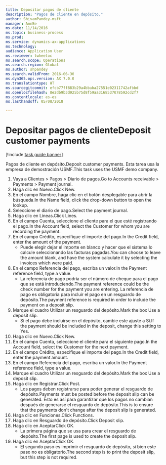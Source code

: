 ```yaml
--- 
title: Depositar pagos de cliente
description: "Pagos de cliente en depósito."
author: ShivamPandey-msft
manager: AnnBe
ms.date: 11/14/2016
ms.topic: business-process
ms.prod: 
ms.service: dynamics-ax-applications
ms.technology: 
audience: Application User
ms.reviewer: twheeloc
ms.search.scope: Operations
ms.search.region: Global
ms.author: shpandey
ms.search.validFrom: 2016-06-30
ms.dyn365.ops.version: AX 7.0.0
ms.translationtype: HT
ms.sourcegitcommit: efcb77ff883b29a4bbaba27551e02311742afbbd
ms.openlocfilehash: 8e2db9b3d925b75d8f59aa3168537078592cd2f7
ms.contentlocale: es-es
ms.lasthandoff: 05/08/2018

---
```

# <a name="deposit-customer-payments"></a><span data-ttu-id="6080d-103">Depositar pagos de cliente</span><span class="sxs-lookup"><span data-stu-id="6080d-103">Deposit customer payments</span></span>

[!include [task guide banner](../../includes/task-guide-banner.md)]

<span data-ttu-id="6080d-104">Pagos de cliente en depósito.</span><span class="sxs-lookup"><span data-stu-id="6080d-104">Deposit customer payments.</span></span> <span data-ttu-id="6080d-105">Esta tarea usa la empresa de demostración USMF.</span><span class="sxs-lookup"><span data-stu-id="6080d-105">This task uses the USMF demo company.</span></span>

1. <span data-ttu-id="6080d-106">Vaya a Clientes > Pagos > Diario de pagos.</span><span class="sxs-lookup"><span data-stu-id="6080d-106">Go to Accounts receivable > Payments > Payment journal.</span></span>
2. <span data-ttu-id="6080d-107">Haga clic en Nuevo.</span><span class="sxs-lookup"><span data-stu-id="6080d-107">Click New.</span></span>
3. <span data-ttu-id="6080d-108">En el campo Nombre, haga clic en el botón desplegable para abrir la búsqueda.</span><span class="sxs-lookup"><span data-stu-id="6080d-108">In the Name field, click the drop-down button to open the lookup.</span></span>
4. <span data-ttu-id="6080d-109">Seleccione el diario de pago.</span><span class="sxs-lookup"><span data-stu-id="6080d-109">Select the payment journal.</span></span> 
5. <span data-ttu-id="6080d-110">Haga clic en Líneas.</span><span class="sxs-lookup"><span data-stu-id="6080d-110">Click Lines.</span></span>
6. <span data-ttu-id="6080d-111">En el campo Cuenta, seleccione el cliente para el que esté registrando el pago.</span><span class="sxs-lookup"><span data-stu-id="6080d-111">In the Account field, select the Customer for whom you are recording the payment.</span></span>
7. <span data-ttu-id="6080d-112">En el campo Crédito, especifique el importe del pago.</span><span class="sxs-lookup"><span data-stu-id="6080d-112">In the Credit field, enter the amount of the payment.</span></span>
    * <span data-ttu-id="6080d-113">Puede elegir dejar el importe en blanco y hacer que el sistema lo calcule seleccionando las facturas pagadas.</span><span class="sxs-lookup"><span data-stu-id="6080d-113">You can choose to leave the amount blank, and have the system calculate it by selecting the invoices which were paid.</span></span>  
8. <span data-ttu-id="6080d-114">En el campo Referencia del pago, escriba un valor.</span><span class="sxs-lookup"><span data-stu-id="6080d-114">In the Payment reference field, type a value.</span></span>
    * <span data-ttu-id="6080d-115">La referencia de pago podría ser el número de cheque para el pago que se está introduciendo.</span><span class="sxs-lookup"><span data-stu-id="6080d-115">The payment reference could be the check number for the payment you are entering.</span></span> <span data-ttu-id="6080d-116">La referencia de pago es obligatoria para incluir el pago en un resguardo de depósito.</span><span class="sxs-lookup"><span data-stu-id="6080d-116">The payment reference is required in order to include the payment on a deposit slip.</span></span>  
9. <span data-ttu-id="6080d-117">Marque el cuadro Utilizar un resguardo del depósito.</span><span class="sxs-lookup"><span data-stu-id="6080d-117">Mark the box Use a deposit slip.</span></span>
    * <span data-ttu-id="6080d-118">Si el pago debe incluirse en el depósito, cambie este ajuste a Sí.</span><span class="sxs-lookup"><span data-stu-id="6080d-118">If the payment should be included in the deposit, change this setting to Yes.</span></span>  
10. <span data-ttu-id="6080d-119">Haga clic en Nuevo.</span><span class="sxs-lookup"><span data-stu-id="6080d-119">Click New.</span></span>
11. <span data-ttu-id="6080d-120">En el campo Cuenta, seleccione el cliente para el siguiente pago.</span><span class="sxs-lookup"><span data-stu-id="6080d-120">In the Account field, select the Customer for the next payment.</span></span>
12. <span data-ttu-id="6080d-121">En el campo Crédito, especifique el importe del pago.</span><span class="sxs-lookup"><span data-stu-id="6080d-121">In the Credit field, enter the payment amount.</span></span>
13. <span data-ttu-id="6080d-122">En el campo Referencia del pago, escriba un valor.</span><span class="sxs-lookup"><span data-stu-id="6080d-122">In the Payment reference field, type a value.</span></span>
14. <span data-ttu-id="6080d-123">Marque el cuadro Utilizar un resguardo del depósito.</span><span class="sxs-lookup"><span data-stu-id="6080d-123">Mark the box Use a deposit slip.</span></span>
15. <span data-ttu-id="6080d-124">Haga clic en Registrar.</span><span class="sxs-lookup"><span data-stu-id="6080d-124">Click Post.</span></span>
    * <span data-ttu-id="6080d-125">Los pagos deben registrarse para poder generar el resguardo de depósito.</span><span class="sxs-lookup"><span data-stu-id="6080d-125">Payments must be posted before the deposit slip can be generated.</span></span> <span data-ttu-id="6080d-126">Esto es así para garantizar que los pagos no cambian después de generarse el resguardo de depósito.</span><span class="sxs-lookup"><span data-stu-id="6080d-126">This is to ensure that the payments don't change after the deposit slip is generated.</span></span>  
16. <span data-ttu-id="6080d-127">Haga clic en Funciones.</span><span class="sxs-lookup"><span data-stu-id="6080d-127">Click Functions.</span></span>
17. <span data-ttu-id="6080d-128">Haga clic en Resguardo de depósito.</span><span class="sxs-lookup"><span data-stu-id="6080d-128">Click Deposit slip.</span></span>
18. <span data-ttu-id="6080d-129">Haga clic en Aceptar</span><span class="sxs-lookup"><span data-stu-id="6080d-129">Click OK.</span></span>
    * <span data-ttu-id="6080d-130">La primera página que se usa para crear el resguardo de depósito.</span><span class="sxs-lookup"><span data-stu-id="6080d-130">The first page is used to create the deposit slip.</span></span>  
19. <span data-ttu-id="6080d-131">Haga clic en Aceptar</span><span class="sxs-lookup"><span data-stu-id="6080d-131">Click OK.</span></span>
    * <span data-ttu-id="6080d-132">El segundo paso es imprimir el resguardo de depósito, si bien este paso no es obligatorio.</span><span class="sxs-lookup"><span data-stu-id="6080d-132">The second step is to print the deposit slip, but this step is not required.</span></span>  


